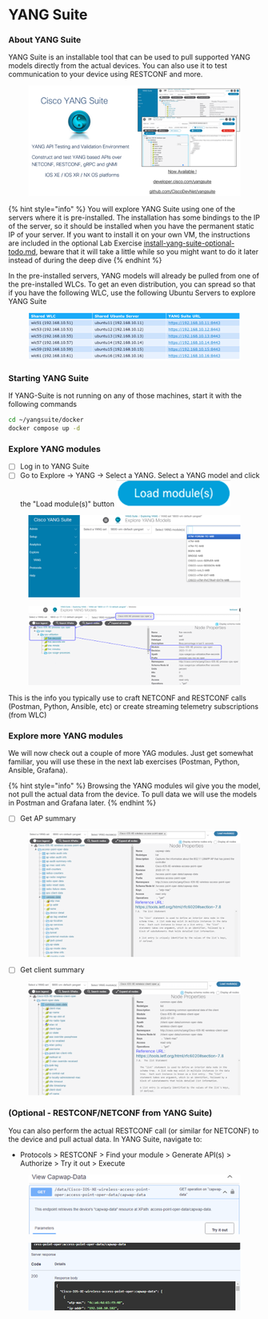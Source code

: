 # YANG Suite

### About YANG Suite

YANG Suite is an installable tool that can be used to pull supported YANG models directly from the actual devices​. You can also use it to test communication to your device using RESTCONF and more.

<figure><img src="../../.gitbook/assets/image (72).png" alt=""><figcaption></figcaption></figure>

{% hint style="info" %}
You will explore YANG Suite using one of the servers where it is pre-installed. The installation has some bindings to the IP of the server, so it should be installed when you have the permanent static IP of your server. If you want to install it on your own VM, the instructions are included in the optional Lab Exercise [install-yang-suite-optional-todo.md](install-yang-suite-optional-todo.md "mention"), beware that it will take a little while so you might want to do it later instead of during the deep dive&#x20;
{% endhint %}

In the pre-installed servers, YANG models will already be pulled from one of the pre-installed WLCs. To get an even distribution, you can spread so that if you have the following WLC, use the following Ubuntu Servers to explore YANG Suite

<figure><img src="../../.gitbook/assets/image (74).png" alt=""><figcaption></figcaption></figure>

### Starting YANG Suite

If YANG-Suite is not running on any of those machines, start it with the following commands

```bash
cd ~/yangsuite/docker
docker compose up -d
```

### Explore YANG modules

* [ ] Log in to YANG Suite
* [ ] Go to Explore -> YANG -> Select a YANG. Select a YANG model and click the "Load module(s)" button <img src="../../.gitbook/assets/image (1) (1) (1) (1) (1) (1) (1) (1) (1) (1) (1).png" alt="" data-size="line">

<div data-full-width="true"><figure><img src="../../.gitbook/assets/image (11) (1) (1) (1).png" alt=""><figcaption></figcaption></figure></div>

<div data-full-width="true"><figure><img src="../../.gitbook/assets/image (2) (1) (1) (1) (1) (1) (1) (1) (1) (1) (1).png" alt=""><figcaption></figcaption></figure></div>

This is the info you typically use to craft NETCONF and RESTCONF calls (Postman, Python, Ansible, etc) or create streaming telemetry subscriptions (from WLC)

### Explore more YANG modules

We will now check out a couple of more YAG modules. Just get somewhat familiar, you will use these in the next lab exercises (Postman, Python, Ansible, Grafana).&#x20;

{% hint style="info" %}
Browsing the YANG modules wil give you the model, not pull the actual data from the device. To pull data we will use the models in Postman and Grafana later.
{% endhint %}

* [ ] Get AP summary

<div data-full-width="true"><figure><img src="../../.gitbook/assets/image (5) (1) (1) (1) (1) (1) (1) (1).png" alt=""><figcaption></figcaption></figure></div>

* [ ] Get client summary

<div data-full-width="true"><figure><img src="../../.gitbook/assets/image (6) (1) (1) (1) (1) (1).png" alt=""><figcaption></figcaption></figure></div>

### (Optional - RESTCONF/NETCONF from YANG Suite)

You can also perform the actual RESTCONF call (or similar for NETCONF) to the device and pull actual data. In YANG Suite, navigate to:

* Protocols > RESTCONF > Find your module > Generate API(s) > Authorize > Try it out > Execute

<figure><img src="../../.gitbook/assets/image (3) (1) (1) (1) (1) (1) (1) (1) (1) (1).png" alt=""><figcaption></figcaption></figure>

<figure><img src="../../.gitbook/assets/image (4) (1) (1) (1) (1) (1) (1) (1) (1).png" alt=""><figcaption></figcaption></figure>



